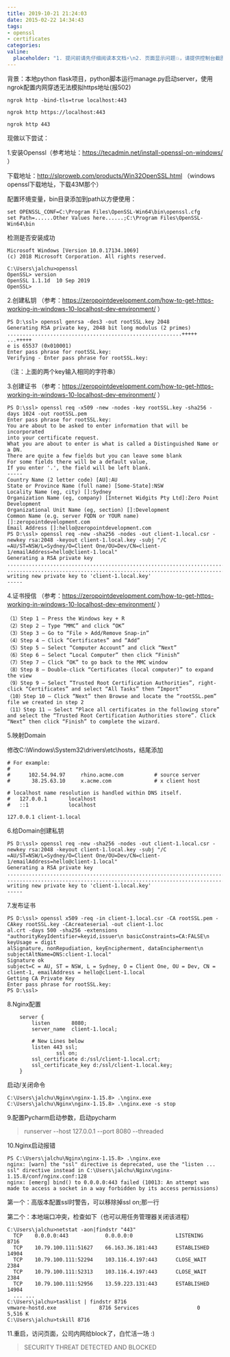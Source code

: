 ```yaml
---
title: 2019-10-21 21:24:03
date: 2015-02-22 14:34:43
tags:
- openssl
- certificates
categories:
valine:
  placeholder: "1. 提问前请先仔细阅读本文档⚡\n2. 页面显示问题💥，请提供控制台截图📸或者您的测试网址\n3. 其他任何报错💣，请提供详细描述和截图📸，祝食用愉快💪"
---
```


背景：本地python flask项目，python脚本运行manage.py启动server，使用ngrok配置内网穿透无法模拟https地址(报502)

```
ngrok http -bind-tls=true localhost:443
 
ngrok http https://localhost:443
 
ngrok http 443
```

现做以下尝试：

1.安装Openssl（参考地址：https://tecadmin.net/install-openssl-on-windows/ ）

下载地址：http://slproweb.com/products/Win32OpenSSL.html  （windows openssl下载地址，下载43M那个）

配置环境变量，bin目录添加到path以方便使用：

```
set OPENSSL_CONF=C:\Program Files\OpenSSL-Win64\bin\openssl.cfg
set Path=......Other Values here......;C:\Program Files\OpenSSL-Win64\bin
```

检测是否安装成功

```
Microsoft Windows [Version 10.0.17134.1069]
(c) 2018 Microsoft Corporation. All rights reserved.
 
C:\Users\jalchu>openssl
OpenSSL> version
OpenSSL 1.1.1d  10 Sep 2019
OpenSSL>
```

2.创建私钥 （参考：https://zeropointdevelopment.com/how-to-get-https-working-in-windows-10-localhost-dev-environment/ ）

```
PS D:\ssl> openssl genrsa -des3 -out rootSSL.key 2048
Generating RSA private key, 2048 bit long modulus (2 primes)
.........................................................+++++
...+++++
e is 65537 (0x010001)
Enter pass phrase for rootSSL.key:
Verifying - Enter pass phrase for rootSSL.key:
```

（注：上面的两个key输入相同的字符串）

3.创建证书 （参考：https://zeropointdevelopment.com/how-to-get-https-working-in-windows-10-localhost-dev-environment/ ）

```
PS D:\ssl> openssl req -x509 -new -nodes -key rootSSL.key -sha256 -days 1024 -out rootSSL.pem
Enter pass phrase for rootSSL.key:
You are about to be asked to enter information that will be incorporated
into your certificate request.
What you are about to enter is what is called a Distinguished Name or a DN.
There are quite a few fields but you can leave some blank
For some fields there will be a default value,
If you enter '.', the field will be left blank.
-----
Country Name (2 letter code) [AU]:AU
State or Province Name (full name) [Some-State]:NSW
Locality Name (eg, city) []:Sydney
Organization Name (eg, company) [Internet Widgits Pty Ltd]:Zero Point Development
Organizational Unit Name (eg, section) []:Development
Common Name (e.g. server FQDN or YOUR name) []:zeropointdevelopment.com
Email Address []:hello@zeropointdevelopment.com
PS D:\ssl> openssl req -new -sha256 -nodes -out client-1.local.csr -newkey rsa:2048 -keyout client-1.local.key -subj "/C
=AU/ST=NSW/L=Sydney/O=Client One/OU=Dev/CN=client-1/emailAddress=hello@client-1.local"
Generating a RSA private key
.............................................................................................+++++
.......................................................................................................+++++
writing new private key to 'client-1.local.key'
-----
```

4.证书授信 （参考：https://zeropointdevelopment.com/how-to-get-https-working-in-windows-10-localhost-dev-environment/ ）

```
（1）Step 1 – Press the Windows key + R
（2）Step 2 – Type “MMC” and click “OK”
（3）Step 3 – Go to “File > Add/Remove Snap-in”
（4）Step 4 – Click “Certificates” and “Add”
（5）Step 5 – Select “Computer Account” and click “Next”
（6）Step 6 – Select “Local Computer” then click “Finish”
（7）Step 7 – Click “OK” to go back to the MMC window
（8）Step 8 – Double-click “Certificates (local computer)” to expand the view
（9）Step 9 – Select “Trusted Root Certification Authorities”, right-click “Certificates” and select “All Tasks” then “Import”
（10）Step 10 – Click “Next” then Browse and locate the “rootSSL.pem” file we created in step 2
（11）Step 11 – Select “Place all certificates in the following store” and select the “Trusted Root Certification Authorities store”. Click “Next” then click “Finish” to complete the wizard.
```

5.映射Domain

修改C:\Windows\System32\drivers\etc\hosts，结尾添加

```
# For example:
#
#      102.54.94.97     rhino.acme.com          # source server
#       38.25.63.10     x.acme.com              # x client host
 
# localhost name resolution is handled within DNS itself.
#	127.0.0.1       localhost
#	::1             localhost
 
127.0.0.1 client-1.local
```

6.给Domain创建私钥

```
PS D:\ssl> openssl req -new -sha256 -nodes -out client-1.local.csr -newkey rsa:2048 -keyout client-1.local.key -subj "/C
=AU/ST=NSW/L=Sydney/O=Client One/OU=Dev/CN=client-1/emailAddress=hello@client-1.local"
Generating a RSA private key
.............................................................................................+++++
.......................................................................................................+++++
writing new private key to 'client-1.local.key'
-----
```

7.发布证书

```
PS D:\ssl> openssl x509 -req -in client-1.local.csr -CA rootSSL.pem -CAkey rootSSL.key -CAcreateserial -out client-1.loc
al.crt -days 500 -sha256 -extensions "authorityKeyIdentifier=keyid,issuer\n basicConstraints=CA:FALSE\n keyUsage = digit
alSignature, nonRepudiation, keyEncipherment, dataEncipherment\n  subjectAltName=DNS:client-1.local"
Signature ok
subject=C = AU, ST = NSW, L = Sydney, O = Client One, OU = Dev, CN = client-1, emailAddress = hello@client-1.local
Getting CA Private Key
Enter pass phrase for rootSSL.key:
PS D:\ssl>
```

8.Nginx配置

```
	server {
		listen       8080;
		server_name  client-1.local;
 
		# New Lines below
		listen 443 ssl;
                ssl on;
		ssl_certificate d:/ssl/client-1.local.crt;
		ssl_certificate_key d:/ssl/client-1.local.key;
	}
```

启动/关闭命令

```
C:\Users\jalchu\Nginx\nginx-1.15.8> .\nginx.exe
C:\Users\jalchu\Nginx\nginx-1.15.8> .\nginx.exe -s stop
```

9.配置Pycharm启动参数，启动pycharm

> runserver --host 127.0.0.1 --port 8080 --threaded

10.Nginx启动报错

```
PS C:\Users\jalchu\Nginx\nginx-1.15.8> .\nginx.exe
nginx: [warn] the "ssl" directive is deprecated, use the "listen ... ssl" directive instead in C:\Users\jalchu\Nginx\nginx-1.15.8/conf/nginx.conf:128
nginx: [emerg] bind() to 0.0.0.0:443 failed (10013: An attempt was made to access a socket in a way forbidden by its access permissions)
```

第一个：高版本配置ssl时警告，可以移除掉ssl on;那一行

第二个：本地端口冲突，检查如下（也可以用任务管理器关闭该进程）

```
C:\Users\jalchu>netstat -aon|findstr "443"
  TCP    0.0.0.0:443            0.0.0.0:0              LISTENING       8716
  TCP    10.79.100.111:51627    66.163.36.181:443      ESTABLISHED     14904
  TCP    10.79.100.111:52294    103.116.4.197:443      CLOSE_WAIT      2384
  TCP    10.79.100.111:52313    103.116.4.197:443      CLOSE_WAIT      2384
  TCP    10.79.100.111:52956    13.59.223.131:443      ESTABLISHED     14904
  ... ...
C:\Users\jalchu>tasklist | findstr 8716
vmware-hostd.exe              8716 Services                   0      5,516 K
C:\Users\jalchu>tskill 8716
```

11.重启，访问页面，公司内网给block了，白忙活一场 :)

> SECURITY THREAT DETECTED AND BLOCKED
